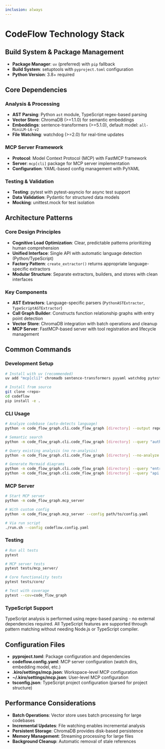 ```yaml
---
inclusion: always
---
```


# CodeFlow Technology Stack

## Build System & Package Management

- **Package Manager**: `uv` (preferred) with `pip` fallback
- **Build System**: setuptools with `pyproject.toml` configuration
- **Python Version**: 3.8+ required

## Core Dependencies

### Analysis & Processing
- **AST Parsing**: Python `ast` module, TypeScript regex-based parsing
- **Vector Store**: ChromaDB (>=1.1.0) for semantic embeddings
- **Embeddings**: sentence-transformers (>=5.1.0), default model: `all-MiniLM-L6-v2`
- **File Watching**: watchdog (>=2.0) for real-time updates

### MCP Server Framework
- **Protocol**: Model Context Protocol (MCP) with FastMCP framework
- **Server**: `mcp[cli]` package for MCP server implementation
- **Configuration**: YAML-based config management with PyYAML

### Testing & Validation
- **Testing**: pytest with pytest-asyncio for async test support
- **Data Validation**: Pydantic for structured data models
- **Mocking**: unittest.mock for test isolation

## Architecture Patterns

### Core Design Principles
- **Cognitive Load Optimization**: Clear, predictable patterns prioritizing human comprehension
- **Unified Interface**: Single API with automatic language detection (Python/TypeScript)
- **Factory Pattern**: `create_extractor()` returns appropriate language-specific extractors
- **Modular Structure**: Separate extractors, builders, and stores with clean interfaces

### Key Components
- **AST Extractors**: Language-specific parsers (`PythonASTExtractor`, `TypeScriptASTExtractor`)
- **Call Graph Builder**: Constructs function relationship graphs with entry point detection
- **Vector Store**: ChromaDB integration with batch operations and cleanup
- **MCP Server**: FastMCP-based server with tool registration and lifecycle management

## Common Commands

### Development Setup
```bash
# Install with uv (recommended)
uv add "mcp[cli]" chromadb sentence-transformers pyyaml watchdog pytest pytest-asyncio pydantic

# Install from source
git clone <repo>
cd codeflow
pip install -e .
```

### CLI Usage
```bash
# Analyze codebase (auto-detects language)
python -m code_flow_graph.cli.code_flow_graph [directory] --output report.json

# Semantic search
python -m code_flow_graph.cli.code_flow_graph [directory] --query "authentication functions"

# Query existing analysis (no re-analysis)
python -m code_flow_graph.cli.code_flow_graph [directory] --no-analyze --query "database operations"

# Generate Mermaid diagrams
python -m code_flow_graph.cli.code_flow_graph [directory] --query "entry points" --mermaid
python -m code_flow_graph.cli.code_flow_graph [directory] --query "api endpoints" --llm-optimized
```

### MCP Server
```bash
# Start MCP server
python -m code_flow_graph.mcp_server

# With custom config
python -m code_flow_graph.mcp_server --config path/to/config.yaml

# Via run script
./run.sh --config codeflow.config.yaml
```

### Testing
```bash
# Run all tests
pytest

# MCP server tests
pytest tests/mcp_server/

# Core functionality tests
pytest tests/core/

# Test with coverage
pytest --cov=code_flow_graph
```

### TypeScript Support
TypeScript analysis is performed using regex-based parsing - no external dependencies required.
All TypeScript features are supported through pattern matching without needing Node.js or TypeScript compiler.

## Configuration Files

- **pyproject.toml**: Package configuration and dependencies
- **codeflow.config.yaml**: MCP server configuration (watch dirs, embedding model, etc.)
- **.kiro/settings/mcp.json**: Workspace-level MCP configuration
- **~/.kiro/settings/mcp.json**: User-level MCP configuration
- **tsconfig.json**: TypeScript project configuration (parsed for project structure)

## Performance Considerations

- **Batch Operations**: Vector store uses batch processing for large codebases
- **Incremental Updates**: File watching enables incremental analysis
- **Persistent Storage**: ChromaDB provides disk-based persistence
- **Memory Management**: Streaming processing for large files
- **Background Cleanup**: Automatic removal of stale references